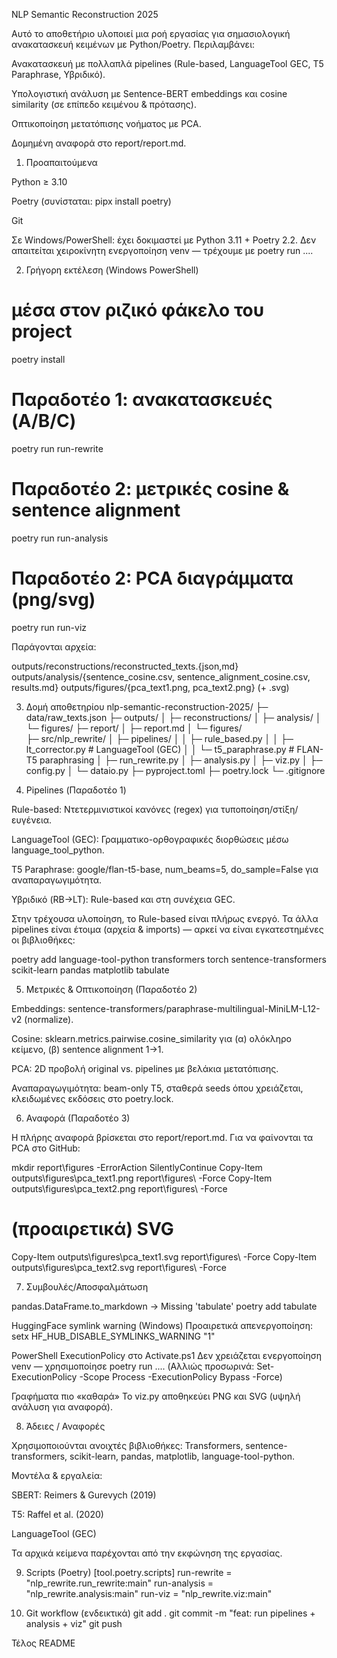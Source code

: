 NLP Semantic Reconstruction 2025

Αυτό το αποθετήριο υλοποιεί μια ροή εργασίας για σημασιολογική ανακατασκευή κειμένων με Python/Poetry. Περιλαμβάνει:

Ανακατασκευή με πολλαπλά pipelines (Rule-based, LanguageTool GEC, T5 Paraphrase, Υβριδικό).

Υπολογιστική ανάλυση με Sentence-BERT embeddings και cosine similarity (σε επίπεδο κειμένου & πρότασης).

Οπτικοποίηση μετατόπισης νοήματος με PCA.

Δομημένη αναφορά στο report/report.md.

1) Προαπαιτούμενα

Python ≥ 3.10

Poetry
 (συνίσταται: pipx install poetry)

Git

Σε Windows/PowerShell: έχει δοκιμαστεί με Python 3.11 + Poetry 2.2.
Δεν απαιτείται χειροκίνητη ενεργοποίηση venv — τρέχουμε με poetry run ....

2) Γρήγορη εκτέλεση (Windows PowerShell)
# μέσα στον ριζικό φάκελο του project
poetry install

# Παραδοτέο 1: ανακατασκευές (A/B/C)
poetry run run-rewrite

# Παραδοτέο 2: μετρικές cosine & sentence alignment
poetry run run-analysis

# Παραδοτέο 2: PCA διαγράμματα (png/svg)
poetry run run-viz


Παράγονται αρχεία:

outputs/reconstructions/reconstructed_texts.{json,md}
outputs/analysis/{sentence_cosine.csv, sentence_alignment_cosine.csv, results.md}
outputs/figures/{pca_text1.png, pca_text2.png} (+ .svg)

3) Δομή αποθετηρίου
nlp-semantic-reconstruction-2025/
├─ data/raw_texts.json
├─ outputs/
│  ├─ reconstructions/
│  ├─ analysis/
│  └─ figures/
├─ report/
│  ├─ report.md
│  └─ figures/           
├─ src/nlp_rewrite/
│  ├─ pipelines/
│  │  ├─ rule_based.py
│  │  ├─ lt_corrector.py      # LanguageTool (GEC)
│  │  └─ t5_paraphrase.py     # FLAN-T5 paraphrasing
│  ├─ run_rewrite.py
│  ├─ analysis.py
│  ├─ viz.py
│  ├─ config.py
│  └─ dataio.py
├─ pyproject.toml
├─ poetry.lock
└─ .gitignore

4) Pipelines (Παραδοτέο 1)

Rule-based: Ντετερμινιστικοί κανόνες (regex) για τυποποίηση/στίξη/ευγένεια.

LanguageTool (GEC): Γραμματικο-ορθογραφικές διορθώσεις μέσω language_tool_python.

T5 Paraphrase: google/flan-t5-base, num_beams=5, do_sample=False για αναπαραγωγιμότητα.

Υβριδικό (RB→LT): Rule-based και στη συνέχεια GEC.

Στην τρέχουσα υλοποίηση, το Rule-based είναι πλήρως ενεργό. Τα άλλα pipelines είναι έτοιμα (αρχεία & imports) — αρκεί να είναι εγκατεστημένες οι βιβλιοθήκες:

poetry add language-tool-python transformers torch sentence-transformers scikit-learn pandas matplotlib tabulate

5) Μετρικές & Οπτικοποίηση (Παραδοτέο 2)

Embeddings: sentence-transformers/paraphrase-multilingual-MiniLM-L12-v2 (normalize).

Cosine: sklearn.metrics.pairwise.cosine_similarity για (α) ολόκληρο κείμενο, (β) sentence alignment 1→1.

PCA: 2D προβολή original vs. pipelines με βελάκια μετατόπισης.

Αναπαραγωγιμότητα: beam-only T5, σταθερά seeds όπου χρειάζεται, κλειδωμένες εκδόσεις στο poetry.lock.

6) Αναφορά (Παραδοτέο 3)

Η πλήρης αναφορά βρίσκεται στο report/report.md.
Για να φαίνονται τα PCA στο GitHub:

mkdir report\figures -ErrorAction SilentlyContinue
Copy-Item outputs\figures\pca_text1.png report\figures\ -Force
Copy-Item outputs\figures\pca_text2.png report\figures\ -Force
# (προαιρετικά) SVG
Copy-Item outputs\figures\pca_text1.svg report\figures\ -Force
Copy-Item outputs\figures\pca_text2.svg report\figures\ -Force

7) Συμβουλές/Αποσφαλμάτωση

pandas.DataFrame.to_markdown -> Missing 'tabulate'
poetry add tabulate

HuggingFace symlink warning (Windows)
Προαιρετικά απενεργοποίηση:
setx HF_HUB_DISABLE_SYMLINKS_WARNING "1"

PowerShell ExecutionPolicy στο Activate.ps1
Δεν χρειάζεται ενεργοποίηση venv — χρησιμοποίησε poetry run ....
(Αλλιώς προσωρινά: Set-ExecutionPolicy -Scope Process -ExecutionPolicy Bypass -Force)

Γραφήματα πιο «καθαρά»
Το viz.py αποθηκεύει PNG και SVG (υψηλή ανάλυση για αναφορά).

8) Άδειες / Αναφορές

Χρησιμοποιούνται ανοιχτές βιβλιοθήκες:
Transformers, sentence-transformers, scikit-learn, pandas, matplotlib, language-tool-python.

Μοντέλα & εργαλεία:

SBERT: Reimers & Gurevych (2019)

T5: Raffel et al. (2020)

LanguageTool (GEC)

Τα αρχικά κείμενα παρέχονται από την εκφώνηση της εργασίας.

9) Scripts (Poetry)
[tool.poetry.scripts]
run-rewrite = "nlp_rewrite.run_rewrite:main"
run-analysis = "nlp_rewrite.analysis:main"
run-viz = "nlp_rewrite.viz:main"

10) Git workflow (ενδεικτικά)
git add .
git commit -m "feat: run pipelines + analysis + viz"
git push

Τέλος README
